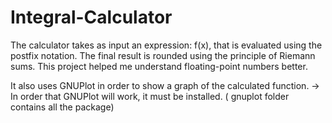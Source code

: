 # Integral-Calculator 
  The calculator takes as input an expression: f(x), that is evaluated using the postfix notation. The final result is rounded using the principle of Riemann sums.
  This project helped me understand floating-point numbers better.
  
  It also uses GNUPlot in order to show a graph of the calculated function.
    -> In order that GNUPlot will work, it must be installed. ( gnuplot folder contains all the package)
  
